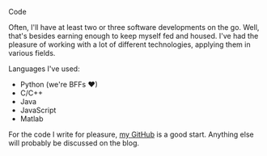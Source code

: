 Code

Often, I'll have at least two or three software developments on the go. Well, that's besides earning enough to keep myself fed and housed. I've had the pleasure of working with a lot of different technologies, applying them in various fields.

Languages I've used:

* Python (we're BFFs ❤)
* C/C++
* Java
* JavaScript
* Matlab

For the code I write for pleasure, [my GitHub](https://github.com/vixus0/repositories) is a good start. Anything else will probably be discussed on the blog.
